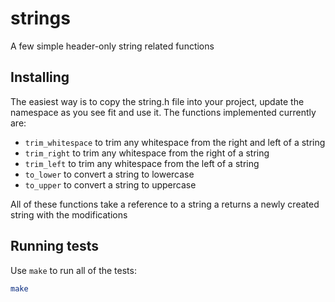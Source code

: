 # strings
A few simple header-only string related functions

## Installing
The easiest way is to copy the string.h file into your project, update the namespace as you see fit and use it. The functions implemented currently are:
- `trim_whitespace` to trim any whitespace from the right and left of a string
- `trim_right` to trim any whitespace from the right of a string
- `trim_left` to trim any whitespace from the left of a string
- `to_lower` to convert a string to lowercase
- `to_upper` to convert a string to uppercase

All of these functions take a reference to a string a returns a newly created string with the modifications

## Running tests
Use `make` to run all of the tests:
```bash
make
```

